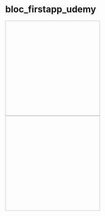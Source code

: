 # bloc_firstapp_udemy


<img scr="https://github.com/Aayush-404/Salary-increment-app/blob/master/Screenshots/Screenshot_20210630_091733.png" width="300" height="300" align="left">

<img scr="https://github.com/Aayush-404/Salary-increment-app/blob/master/Screenshots/Screenshot_20210630_091858.png" width="300" height="300">
